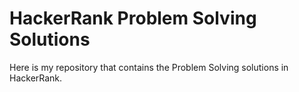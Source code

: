 # HackerRank Problem Solving Solutions

Here is my repository that contains the Problem Solving solutions in HackerRank.
